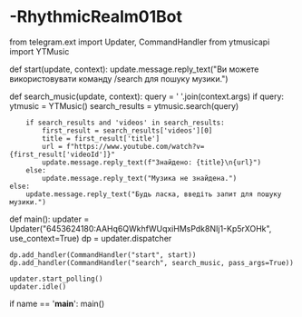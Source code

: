 # -RhythmicRealm01Bot
from telegram.ext import Updater, CommandHandler
from ytmusicapi import YTMusic

def start(update, context):
    update.message.reply_text("Ви можете використовувати команду /search для пошуку музики.")

def search_music(update, context):
    query = ' '.join(context.args)
    if query:
        ytmusic = YTMusic()
        search_results = ytmusic.search(query)

        if search_results and 'videos' in search_results:
            first_result = search_results['videos'][0]
            title = first_result['title']
            url = f"https://www.youtube.com/watch?v={first_result['videoId']}"
            update.message.reply_text(f"Знайдено: {title}\n{url}")
        else:
            update.message.reply_text("Музика не знайдена.")
    else:
        update.message.reply_text("Будь ласка, введіть запит для пошуку музики.")

def main():
    updater = Updater("6453624180:AAHq6QWkhfWUqxiHMsPdk8NIj1-Kp5rXOHk", use_context=True)
    dp = updater.dispatcher

    dp.add_handler(CommandHandler("start", start))
    dp.add_handler(CommandHandler("search", search_music, pass_args=True))

    updater.start_polling()
    updater.idle()

if name == '__main__':
    main()
